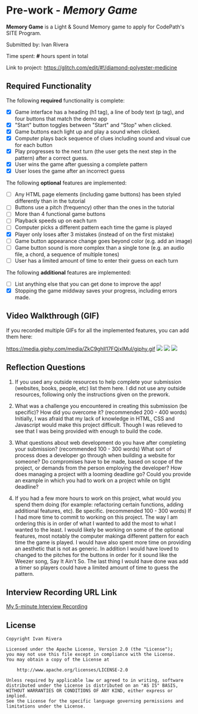 # Pre-work - *Memory Game*

**Memory Game** is a Light & Sound Memory game to apply for CodePath's SITE Program. 

Submitted by: Ivan Rivera

Time spent: **#** hours spent in total

Link to project: https://glitch.com/edit/#!/diamond-polyester-medicine

## Required Functionality

The following **required** functionality is complete:

* [x] Game interface has a heading (h1 tag), a line of body text (p tag), and four buttons that match the demo app
* [x] "Start" button toggles between "Start" and "Stop" when clicked. 
* [x] Game buttons each light up and play a sound when clicked. 
* [x] Computer plays back sequence of clues including sound and visual cue for each button
* [x] Play progresses to the next turn (the user gets the next step in the pattern) after a correct guess. 
* [x] User wins the game after guessing a complete pattern
* [x] User loses the game after an incorrect guess

The following **optional** features are implemented:

* [ ] Any HTML page elements (including game buttons) has been styled differently than in the tutorial
* [ ] Buttons use a pitch (frequency) other than the ones in the tutorial
* [ ] More than 4 functional game buttons
* [ ] Playback speeds up on each turn
* [ ] Computer picks a different pattern each time the game is played
* [x] Player only loses after 3 mistakes (instead of on the first mistake)
* [ ] Game button appearance change goes beyond color (e.g. add an image)
* [ ] Game button sound is more complex than a single tone (e.g. an audio file, a chord, a sequence of multiple tones)
* [ ] User has a limited amount of time to enter their guess on each turn

The following **additional** features are implemented:

- [ ] List anything else that you can get done to improve the app!
- [x] Stopping the game middway saves your progress, including errors made.

## Video Walkthrough (GIF)

If you recorded multiple GIFs for all the implemented features, you can add them here:

https://media.giphy.com/media/ZkC9ghll17FQjxlMul/giphy.gif
![](gif2-link-here)
![](gif3-link-here)
![](gif4-link-here)

## Reflection Questions
1. If you used any outside resources to help complete your submission (websites, books, people, etc) list them here. 
I did not use any outside resources, following only the instructions given on the prework.

2. What was a challenge you encountered in creating this submission (be specific)? How did you overcome it? (recommended 200 - 400 words) 
Initially, I was afraid that my lack of knowledge in HTML, CSS and Javascript would make this project difficult. Though I was relieved to see that I was being provided with enough to build the code.

3. What questions about web development do you have after completing your submission? (recommended 100 - 300 words) 
What sort of process does a developer go through when building a website for someone? Do compromises have to be made, based on scope of the project, or demands from the person employing the developer? How does managing a project with a looming deadline go? Could you provide an example in which you had to work on a project while on tight deadline?

4. If you had a few more hours to work on this project, what would you spend them doing (for example: refactoring certain functions, adding additional features, etc). Be specific. (recommended 100 - 300 words) 
If I had more time to commit to working on this project. The way I am ordering this is in order of what I wanted to add the most to what I wanted to the least. I would likely be working on some of the optional features, most notably the computer makinga different pattern for each time the game is played. I would have also spent more time on providing an aesthetic that is not as generic. In addition I would have loved to changed to the pitches for the buttons in order for it sound like the Weezer song, Say It Ain't So. The last thing I would have done was add a timer so players could have a limited amount of time to guess the pattern.



## Interview Recording URL Link

[My 5-minute Interview Recording](your-link-here)


## License

    Copyright Ivan Rivera

    Licensed under the Apache License, Version 2.0 (the "License");
    you may not use this file except in compliance with the License.
    You may obtain a copy of the License at

        http://www.apache.org/licenses/LICENSE-2.0

    Unless required by applicable law or agreed to in writing, software
    distributed under the License is distributed on an "AS IS" BASIS,
    WITHOUT WARRANTIES OR CONDITIONS OF ANY KIND, either express or implied.
    See the License for the specific language governing permissions and
    limitations under the License.
